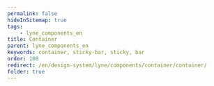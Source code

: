 ```yaml
---
permalink: false
hideInSitemap: true
tags: 
    - lyne_components_en
title: Container
parent: lyne_components_en
keywords: container, sticky-bar, sticky, bar
order: 100
redirect: /en/design-system/lyne/components/container/container/
folder: true
---
```

